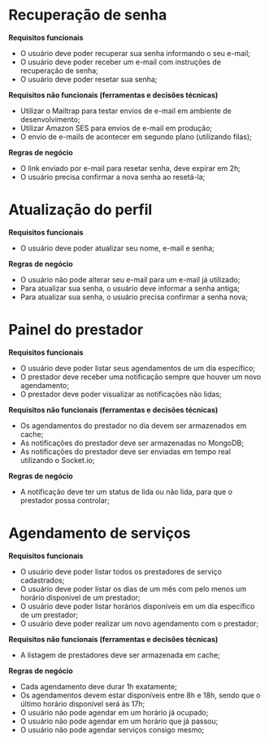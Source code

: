 # Recuperação de senha

**Requisitos funcionais**

- O usuário deve poder recuperar sua senha informando o seu e-mail;
- O usuário deve poder receber um e-mail com instruções de recuperação de senha;
- O usuário deve poder resetar sua senha;

**Requisitos não funcionais (ferramentas e decisões técnicas)**

- Utilizar o Mailtrap para testar envios de e-mail em ambiente de desenvolvimento;
- Utilizar Amazon SES para envios de e-mail em produção;
- O envio de e-mails de acontecer em segundo plano (utilizando filas);

**Regras de negócio**

- O link enviado por e-mail para resetar senha, deve expirar em 2h;
- O usuário precisa confirmar a nova senha ao resetá-la;

# Atualização do perfil

**Requisitos funcionais**

- O usuário deve poder atualizar seu nome, e-mail e senha;

**Regras de negócio**

- O usuário não pode alterar seu e-mail para um e-mail já utilizado;
- Para atualizar sua senha, o usuário deve informar a senha antiga;
- Para atualizar sua senha, o usuário precisa confirmar a senha nova;

# Painel do prestador

**Requisitos funcionais**

- O usuário deve poder listar seus agendamentos de um dia específico;
- O prestador deve receber uma notificação sempre que houver um novo agendamento;
- O prestador deve poder visualizar as notificações não lidas;

**Requisitos não funcionais (ferramentas e decisões técnicas)**

- Os agendamentos do prestador no dia devem ser armazenados em cache;
- As notificações do prestador deve ser armazenadas no MongoDB;
- As notificações do prestador deve ser enviadas em tempo real utilizando o Socket.io;

**Regras de negócio**

- A notificação deve ter um status de lida ou não lida, para que o prestador possa controlar;

# Agendamento de serviços

**Requisitos funcionais**

- O usuário deve poder listar todos os prestadores de serviço cadastrados;
- O usuário deve poder listar os dias de um mês com pelo menos um horário disponível de um prestador;
- O usuário deve poder listar horários disponíveis em um dia específico de um prestador;
- O usuário deve poder realizar um novo agendamento com o prestador;

**Requisitos não funcionais (ferramentas e decisões técnicas)**

- A listagem de prestadores deve ser armazenada em cache;

**Regras de negócio**

- Cada agendamento deve durar 1h exatamente;
- Os agendamentos devem estar disponíveis entre 8h e 18h, sendo que o último horário disponível será às 17h;
- O usuário não pode agendar em um horário já ocupado;
- O usuário não pode agendar em um horário que já passou;
- O usuário não pode agendar serviços consigo mesmo;
